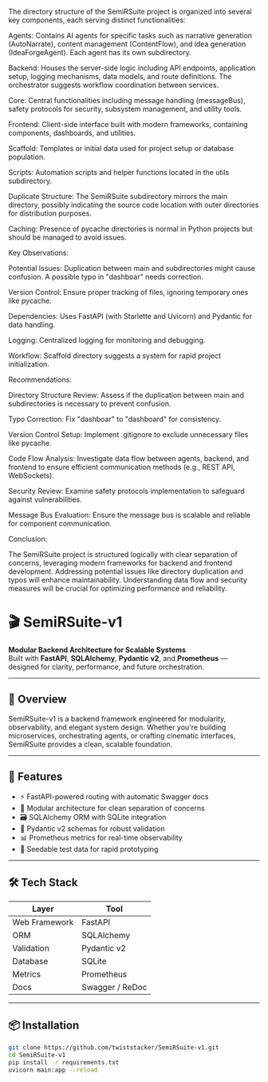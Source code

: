 The directory structure of the SemiRSuite project is organized into several key components, each serving distinct functionalities:

Agents: Contains AI agents for specific tasks such as narrative generation (AutoNarrate), content management (ContentFlow), and idea generation (IdeaForgeAgent). Each agent has its own subdirectory.

Backend: Houses the server-side logic including API endpoints, application setup, logging mechanisms, data models, and route definitions. The orchestrator suggests workflow coordination between services.

Core: Central functionalities including message handling (messageBus), safety protocols for security, subsystem management, and utility tools.

Frontend: Client-side interface built with modern frameworks, containing components, dashboards, and utilities.

Scaffold: Templates or initial data used for project setup or database population.

Scripts: Automation scripts and helper functions located in the utils subdirectory.

Duplicate Structure: The SemiRSuite subdirectory mirrors the main directory, possibly indicating the source code location with outer directories for distribution purposes.

Caching: Presence of pycache directories is normal in Python projects but should be managed to avoid issues.

Key Observations:

Potential Issues: Duplication between main and subdirectories might cause confusion. A possible typo in "dashboar" needs correction.

Version Control: Ensure proper tracking of files, ignoring temporary ones like pycache.

Dependencies: Uses FastAPI (with Starlette and Uvicorn) and Pydantic for data handling.

Logging: Centralized logging for monitoring and debugging.

Workflow: Scaffold directory suggests a system for rapid project initialization.

Recommendations:

Directory Structure Review: Assess if the duplication between main and subdirectories is necessary to prevent confusion.

Typo Correction: Fix "dashboar" to "dashboard" for consistency.

Version Control Setup: Implement .gitignore to exclude unnecessary files like pycache.

Code Flow Analysis: Investigate data flow between agents, backend, and frontend to ensure efficient communication methods (e.g., REST API, WebSockets).

Security Review: Examine safety protocols implementation to safeguard against vulnerabilities.

Message Bus Evaluation: Ensure the message bus is scalable and reliable for component communication.

Conclusion:

The SemiRSuite project is structured logically with clear separation of concerns, leveraging modern frameworks for backend and frontend development. Addressing potential issues like directory duplication and typos will enhance maintainability. Understanding data flow and security measures will be crucial for optimizing performance and reliability.



# 🎬 SemiRSuite-v1

**Modular Backend Architecture for Scalable Systems**  
Built with **FastAPI**, **SQLAlchemy**, **Pydantic v2**, and **Prometheus** — designed for clarity, performance, and future orchestration.

---

## 🚀 Overview

SemiRSuite-v1 is a backend framework engineered for modularity, observability, and elegant system design. Whether you're building microservices, orchestrating agents, or crafting cinematic interfaces, SemiRSuite provides a clean, scalable foundation.

---

## 🧩 Features

- ⚡ FastAPI-powered routing with automatic Swagger docs
- 🧠 Modular architecture for clean separation of concerns
- 🗃️ SQLAlchemy ORM with SQLite integration
- 🧪 Pydantic v2 schemas for robust validation
- 📊 Prometheus metrics for real-time observability
- 🧱 Seedable test data for rapid prototyping

---

## 🛠️ Tech Stack

| Layer         | Tool            |
|---------------|-----------------|
| Web Framework | FastAPI         |
| ORM           | SQLAlchemy      |
| Validation    | Pydantic v2     |
| Database      | SQLite          |
| Metrics       | Prometheus      |
| Docs          | Swagger / ReDoc |

---

## 📦 Installation

```bash
git clone https://github.com/twiststacker/SemiRSuite-v1.git
cd SemiRSuite-v1
pip install -r requirements.txt
uvicorn main:app --reload
